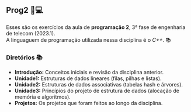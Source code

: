 ## Prog2 📌💻

Esses são os exercícios da aula de **programação 2**, 3ª fase de engenharia de telecom (2023.1). <br> A linguaguem de programação utilizada nessa disciplina é o *C++*. 📚 <br>

### Diretórios 📚 

- **Introdução:** Conceitos iniciais e revisão da disciplina anterior.
- **Unidade1:** Estruturas de dados lineares (filas, pilhas e listas).
- **Unidade2:** Estruturas de dados associativas (tabelas hash e árvores).
- **Unidade3:** Princípios do projeto de estrutura de dados (alocação de memória e algoritmos).
- **Projetos:** Os projetos que foram feitos ao longo da disciplina.

